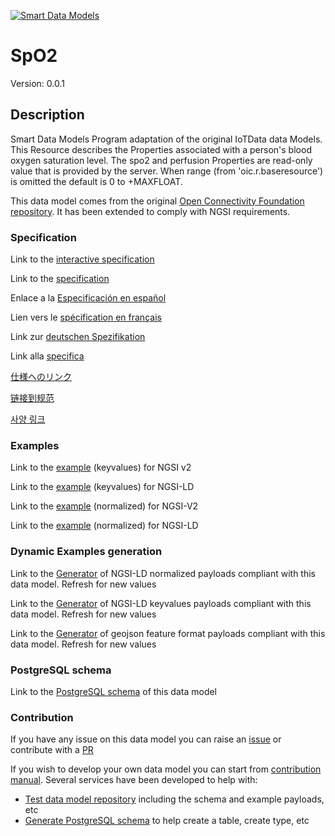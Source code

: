 [![Smart Data Models](https://smartdatamodels.org/wp-content/uploads/2022/01/SmartDataModels_logo.png "Logo")](https://smartdatamodels.org)
# SpO2
Version: 0.0.1

## Description 

Smart Data Models Program adaptation of the original IoTData data Models. This Resource describes the Properties associated with a person's blood oxygen saturation level.  The spo2 and perfusion Properties are read-only value that is provided by the server.  When range (from 'oic.r.baseresource') is omitted the default is 0 to +MAXFLOAT.

This data model comes from the original [Open Connectivity Foundation repository](https://github.com/openconnectivityfoundation/IoTDataModels). It has been extended to comply with NGSI requirements.
### Specification

Link to the [interactive specification](https://swagger.lab.fiware.org/?url=https://smart-data-models.github.io/dataModel.OCF/SpO2/swagger.yaml)

Link to the [specification](https://github.com/smart-data-models/dataModel.OCF/blob/master/SpO2/doc/spec.md)

Enlace a la [Especificación en español](https://github.com/smart-data-models/dataModel.OCF/blob/master/SpO2/doc/spec_ES.md)

Lien vers le [spécification en français](https://github.com/smart-data-models/dataModel.OCF/blob/master/SpO2/doc/spec_FR.md)

Link zur [deutschen Spezifikation](https://github.com/smart-data-models/dataModel.OCF/blob/master/SpO2/doc/spec_DE.md)

Link alla [specifica](https://github.com/smart-data-models/dataModel.OCF/blob/master/SpO2/doc/spec_IT.md)

[仕様へのリンク](https://github.com/smart-data-models/dataModel.OCF/blob/master/SpO2/doc/spec_JA.md)

[链接到规范](https://github.com/smart-data-models/dataModel.OCF/blob/master/SpO2/doc/spec_ZH.md)

[사양 링크](https://github.com/smart-data-models/dataModel.OCF/blob/master/SpO2/doc/spec_KO.md)
### Examples

Link to the [example](https://smart-data-models.github.io/dataModel.OCF/SpO2/examples/example.json) (keyvalues) for NGSI v2

Link to the [example](https://smart-data-models.github.io/dataModel.OCF/SpO2/examples/example.jsonld) (keyvalues) for NGSI-LD

Link to the [example](https://smart-data-models.github.io/dataModel.OCF/SpO2/examples/example-normalized.json) (normalized) for NGSI-V2

Link to the [example](https://smart-data-models.github.io/dataModel.OCF/SpO2/examples/example-normalized.jsonld) (normalized) for NGSI-LD
### Dynamic Examples generation

Link to the [Generator](https://smartdatamodels.org/extra/ngsi-ld_generator.php?schemaUrl=https://raw.githubusercontent.com/smart-data-models/dataModel.OCF/master/SpO2/schema.json&email=info@smartdatamodels.org) of NGSI-LD normalized payloads compliant with this data model. Refresh for new values

Link to the [Generator](https://smartdatamodels.org/extra/ngsi-ld_generator_keyvalues.php?schemaUrl=https://raw.githubusercontent.com/smart-data-models/dataModel.OCF/master/SpO2/schema.json&email=info@smartdatamodels.org) of NGSI-LD keyvalues payloads compliant with this data model. Refresh for new values

Link to the [Generator](https://smartdatamodels.org/extra/geojson_features_generator.php?schemaUrl=https://raw.githubusercontent.com/smart-data-models/dataModel.OCF/master/SpO2/schema.json&email=info@smartdatamodels.org) of geojson feature format payloads compliant with this data model. Refresh for new values
### PostgreSQL schema

Link to the [PostgreSQL schema](https://github.com/smart-data-models/dataModel.OCF/blob/master/SpO2/schema.sql) of this data model
### Contribution

 If you have any issue on this data model you can raise an [issue](https://github.com/smart-data-models/dataModel.OCF/issues)  or contribute with a [PR](https://github.com/smart-data-models/dataModel.OCF/pulls)

 If you wish to develop your own data model you can start from [contribution manual](https://bit.ly/contribution_manual). Several services have been developed to help with: 
 - [Test data model repository](https://smartdatamodels.org/index.php/data-models-contribution-api/) including the schema and example payloads, etc
 - [Generate PostgreSQL schema](https://smartdatamodels.org/index.php/sql-service/) to help create a table, create type, etc